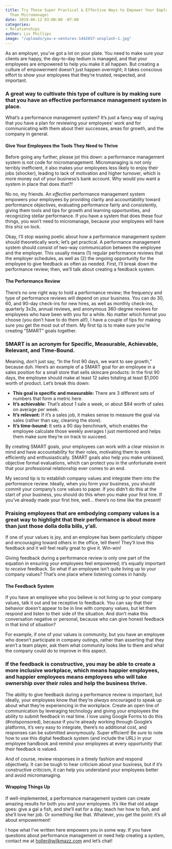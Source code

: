 ```yaml
---
title: Try These Super Practical & Effective Ways to Empower Your Employees (Rather
  Than Micromanage)
date: 2019-06-12 03:00:00 -07:00
categories:
- Relationships
author: Liv Phillips
image: "/uploads/you-x-ventures-1442657-unsplash-1.jpg"
---
```


As an employer, you’ve got a lot on your plate. You need to make sure your clients are happy, the day-to-day tedium is managed, and that your employees are empowered to help you make it all happen. But creating a culture of empowerment doesn’t just happen overnight; it takes conscious effort to show your employees that they’re trusted, respected, and important. 

### A great way to cultivate this type of culture is by making sure that you have an effective performance management system in place. 

What’s a performance management system? It’s just a fancy way of saying that you have a plan for reviewing your employees’ work and for communicating with them about their successes, areas for growth, and the company in general. 

#### Give Your Employees the Tools They Need to Thrive

Before going any further, please jot this down: a performance management system is not code for micromanagement. Micromanaging is not only terribly inefficient, it also makes your employees less likely to enjoy their jobs (shocker), leading to lack of motivation and higher turnover, which is more money out of your business’s bank account. Why would you want a system in place that does _that?!_

No no, my friends. An _effective_ performance management system empowers your employees by providing clarity and accountability toward performance objectives, evaluating performance fairly and consistently, giving them tools and tips for growth and learning opportunities, and recognizing stellar performance. If you have a system that does these four things, you won’t need to micromanage, because your employees will have this shiz on lock.

Okay, I’ll stop waxing poetic about how a performance management system should theoretically work; let’s get practical. A performance management system should consist of two-way communication between the employee and the employer. This usually means (1) regular performance reviews that the employer schedules, as well as (2) the ongoing opportunity for the employee to give feedback as often as needed. First, I’ll break down the performance review; then, we’ll talk about creating a feedback system.

#### The Performance Review

There’s no one right way to hold a performance review; the frequency and type of performance reviews will depend on your business. You can do 30, 60, and 90-day check-ins for new hires, as well as monthly check-ins, quarterly 3x3s, annual reviews, and anonymous 360-degree reviews for employees who have been with you for a while. No matter which format you choose (you don’t have to do them all!), I have a couple of tips for making sure you get the most out of them. My first tip is to make sure you’re creating “SMART” goals together. 

### SMART is an acronym for Specific, Measurable, Achievable, Relevant, and Time-Bound. 

Meaning, don’t just say, “In the first 90 days, we want to see growth,” because duh. Here’s an example of a SMART goal for an employee in a sales position for a small store that sells skincare products: In the first 90 days, the employee should make at least 12 sales totaling at least $1,000 worth of product. Let’s break this down: 

- **This goal is specific and measurable:** There are 3 different sets of numbers that form a metric here. 
- **It’s achievable:** That’s about 1 sale a week, or about $84 worth of sales on average per week. 
- **It’s relevant:** If it’s a sales job, it makes sense to measure the goal via sales (rather than say, cleaning the store). 
- **It’s time-bound:** It sets a 90 day benchmark, which enables the employee calculate those weekly averages I just mentioned and helps them make sure they’re on track to succeed.

By creating SMART goals, your employees can work with a clear mission in mind and have accountability for their roles, motivating them to work efficiently and enthusiastically. SMART goals also help you make unbiased, objective formal evaluations, which can protect you in the unfortunate event that your professional relationship ever comes to an end. 

My second tip is to establish company values and integrate them into the performance review. Ideally, when you form your business, you should commit your company’s core values to paper. If you didn’t do this at the start of your business, you should do this when you make your first hire. If you’ve already made your first hire, well… there’s no time like the present! 

### Praising employees that are embodying company values is a great way to highlight that their performance is about more than just those dolla dolla bills, y’all. 

If one of your values is joy, and an employee has been particularly chipper and encouraging toward others in the office, tell them! They’ll love this feedback and it will feel really great to give it. Win-win!

Giving feedback during a performance review is only one part of the equation in ensuring your employees feel empowered; it’s equally important to _receive_ feedback. So what if an employee isn’t quite living up to your company values? That’s one place where listening comes in handy. 

#### The Feedback System

If you have an employee who you believe is not living up to your company values, talk it out and be receptive to feedback. You can say that their behavior doesn’t appear to be in line with company values, but let them respond and listen to their side of the situation. And don’t make this conversation negative or personal, because who can give honest feedback in that kind of situation? 

For example, if one of your values is community, but you have an employee who doesn’t participate in company outings, rather than asserting that they aren’t a team player, ask them what community looks like to them and what the company could do to improve in this aspect. 

### If the feedback is constructive, you may be able to create a more inclusive workplace, which means happier employees, and happier employees means employees who will take ownership over their roles and help the business thrive. 

The ability to give feedback during a performance review is important, but ideally, your employees know that they’re _always_ encouraged to speak up about what they’re experiencing in the workplace. Create an open line of communication by leveraging technology and giving your employees the ability to submit feedback in real time. I love using Google Forms to do this (#notsponsored), because if you’re already working through Google’s platforms, it’s very easy to integrate, there’s no additional cost, and responses can be submitted anonymously. Super efficient! Be sure to note how to use this digital feedback system (and include the URL) in your employee handbook and remind your employees at every opportunity that their feedback is valued. 

And of course, review responses in a timely fashion and respond objectively. It can be tough to hear criticism about your business, but if it’s constructive criticism, it can help you understand your employees better and avoid micromanaging.

#### Wrapping Things Up

If well-implemented, a performance management system can create amazing results for both you and your employees. It’s like that old adage goes: give a gal a fish, and she’ll eat for a day; teach her how to fish, and she’ll love her job. Or something like that. Whatever, you get the point: it’s all about empowerment! 

I hope what I’ve written here empowers you in some way. If you have questions about performance management or need help creating a system, contact me at holler@wilkmazz.com and let’s chat! 